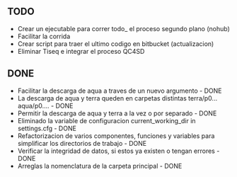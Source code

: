 
## TODO

* Crear un ejecutable para correr todo_ el proceso segundo plano (nohub)
* Facilitar la corrida
* Crear script para traer el ultimo codigo en bitbucket (actualizacion)
* Eliminar Tiseq e integrar el proceso QC4SD

## DONE

* Facilitar la descarga de aqua a traves de un nuevo argumento - DONE
* La descarga de aqua y terra queden en carpetas distintas terra/p0... aqua/p0.... - DONE
* Permitir la descarga de aqua y terra a la vez o por separado - DONE
* Eliminado la variable de configuracion current_working_dir in settings.cfg - DONE
* Refactorizacion de varios componentes, funciones y variables para simplificar los
  directorios de trabajo - DONE
* Verificar la integridad de datos, si estos ya existen o tengan errores - DONE
* Arreglas la nomenclatura de la carpeta principal - DONE

